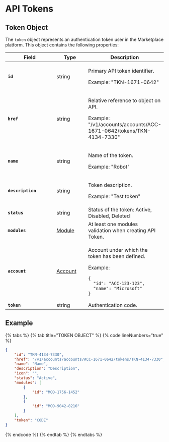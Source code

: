 # API Tokens

## Token Object

The `token` object represents an authentication token user in the Marketplace platform. This object contains the following properties:

<table data-full-width="false"><thead><tr><th width="174">Field</th><th width="100">Type</th><th>Description</th></tr></thead><tbody><tr><td><strong><code>id</code></strong></td><td>string</td><td><p>Primary API token identifier. </p><p></p><p>Example: "TKN-1671-0642"</p></td></tr><tr><td><strong><code>href</code></strong></td><td>string</td><td><p>Relative reference to object on API. </p><p></p><p>Example:  "/v1/accounts/accounts/ACC-1671-0642/tokens/TKN-4134-7330"</p></td></tr><tr><td><strong><code>name</code></strong></td><td>string</td><td><p>Name of the token. </p><p></p><p>Example: "Robot"</p></td></tr><tr><td><strong><code>description</code></strong></td><td>string</td><td><p>Token description.  </p><p></p><p>Example: "Test token"</p></td></tr><tr><td><strong><code>status</code></strong></td><td>string</td><td>Status of the token: Active,  Disabled, Deleted</td></tr><tr><td><strong><code>modules</code></strong></td><td><a href="../module/#module-object">Module</a></td><td>At least one modules validation when creating API Token.</td></tr><tr><td><strong><code>account</code></strong></td><td><a href="../account/#account-object">Account</a></td><td><p>Account under which the token has been defined. </p><p></p><p>Example:</p><pre class="language-json" data-line-numbers><code class="lang-json">{
  "id": "ACC-123-123",
  "name": "Microsoft"
}
</code></pre></td></tr><tr><td><strong><code>token</code></strong></td><td>string</td><td>Authentication code.</td></tr></tbody></table>

## Example

{% tabs %}
{% tab title="TOKEN OBJECT" %}
{% code lineNumbers="true" %}
```json
{
    "id": "TKN-4134-7330",
    "href": "/v1/accounts/accounts/ACC-1671-0642/tokens/TKN-4134-7330",
    "name": "Name",
    "description": "Description",
    "icon": "",
    "status": "Active",
    "modules": [
        {
            "id": "MOD-1756-1452"
        },
        {
            "id": "MOD-9042-8216"
        }
    ],
    "token": "CODE"
}
```
{% endcode %}
{% endtab %}
{% endtabs %}
